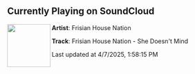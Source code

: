 ## Currently Playing on SoundCloud

[<img align="left" width="100" src="https://i1.sndcdn.com/artworks-DEoHVdyT8VXbrq17-rBRWpg-t500x500.jpg">](https://soundcloud.com/frisianhousenation/frisian-house-nation-she-doesnt-mind-2?in=saxurn/sets/frondly)

**Artist**: Frisian House Nation 

**Track**: Frisian House Nation - She Doesn't Mind

Last updated at 4/7/2025, 1:58:15 PM
